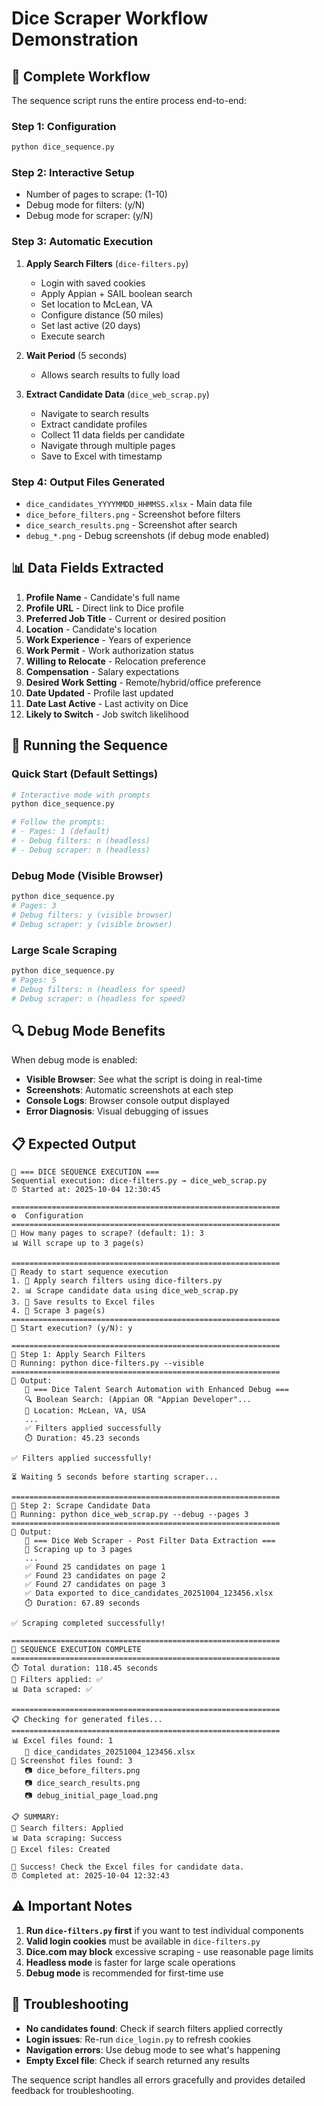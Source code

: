 # Dice Scraper Workflow Demonstration

## 🎯 Complete Workflow

The sequence script runs the entire process end-to-end:

### Step 1: Configuration
```bash
python dice_sequence.py
```

### Step 2: Interactive Setup
- Number of pages to scrape: (1-10)
- Debug mode for filters: (y/N)
- Debug mode for scraper: (y/N)

### Step 3: Automatic Execution
1. **Apply Search Filters** (`dice-filters.py`)
   - Login with saved cookies
   - Apply Appian + SAIL boolean search
   - Set location to McLean, VA
   - Configure distance (50 miles)
   - Set last active (20 days)
   - Execute search

2. **Wait Period** (5 seconds)
   - Allows search results to fully load

3. **Extract Candidate Data** (`dice_web_scrap.py`)
   - Navigate to search results
   - Extract candidate profiles
   - Collect 11 data fields per candidate
   - Navigate through multiple pages
   - Save to Excel with timestamp

### Step 4: Output Files Generated
- `dice_candidates_YYYYMMDD_HHMMSS.xlsx` - Main data file
- `dice_before_filters.png` - Screenshot before filters
- `dice_search_results.png` - Screenshot after search
- `debug_*.png` - Debug screenshots (if debug mode enabled)

## 📊 Data Fields Extracted

1. **Profile Name** - Candidate's full name
2. **Profile URL** - Direct link to Dice profile
3. **Preferred Job Title** - Current or desired position
4. **Location** - Candidate's location
5. **Work Experience** - Years of experience
6. **Work Permit** - Work authorization status
7. **Willing to Relocate** - Relocation preference
8. **Compensation** - Salary expectations
9. **Desired Work Setting** - Remote/hybrid/office preference
10. **Date Updated** - Profile last updated
11. **Date Last Active** - Last activity on Dice
12. **Likely to Switch** - Job switch likelihood

## 🚀 Running the Sequence

### Quick Start (Default Settings)
```bash
# Interactive mode with prompts
python dice_sequence.py

# Follow the prompts:
# - Pages: 1 (default)
# - Debug filters: n (headless)
# - Debug scraper: n (headless)
```

### Debug Mode (Visible Browser)
```bash
python dice_sequence.py
# Pages: 3
# Debug filters: y (visible browser)
# Debug scraper: y (visible browser)
```

### Large Scale Scraping
```bash
python dice_sequence.py
# Pages: 5
# Debug filters: n (headless for speed)
# Debug scraper: n (headless for speed)
```

## 🔍 Debug Mode Benefits

When debug mode is enabled:
- **Visible Browser**: See what the script is doing in real-time
- **Screenshots**: Automatic screenshots at each step
- **Console Logs**: Browser console output displayed
- **Error Diagnosis**: Visual debugging of issues

## 📋 Expected Output

```
🎲 === DICE SEQUENCE EXECUTION ===
Sequential execution: dice-filters.py → dice_web_scrap.py
⏰ Started at: 2025-10-04 12:30:45

============================================================
⚙️  Configuration
============================================================
📄 How many pages to scrape? (default: 1): 3
📊 Will scrape up to 3 page(s)

============================================================
🎯 Ready to start sequence execution
1. 🎯 Apply search filters using dice-filters.py
2. 📊 Scrape candidate data using dice_web_scrap.py
3. 💾 Save results to Excel files
4. 📄 Scrape 3 page(s)
============================================================
🚀 Start execution? (y/N): y

============================================================
🚀 Step 1: Apply Search Filters
📂 Running: python dice-filters.py --visible
============================================================
📝 Output:
   🎲 === Dice Talent Search Automation with Enhanced Debug ===
   🔍 Boolean Search: (Appian OR "Appian Developer"...
   📍 Location: McLean, VA, USA
   ...
   ✅ Filters applied successfully
   ⏱️ Duration: 45.23 seconds

✅ Filters applied successfully!

⏳ Waiting 5 seconds before starting scraper...

============================================================
🚀 Step 2: Scrape Candidate Data
📂 Running: python dice_web_scrap.py --debug --pages 3
============================================================
📝 Output:
   🎲 === Dice Web Scraper - Post Filter Data Extraction ===
   📄 Scraping up to 3 pages
   ...
   ✅ Found 25 candidates on page 1
   ✅ Found 23 candidates on page 2
   ✅ Found 27 candidates on page 3
   ✅ Data exported to dice_candidates_20251004_123456.xlsx
   ⏱️ Duration: 67.89 seconds

✅ Scraping completed successfully!

============================================================
🎉 SEQUENCE EXECUTION COMPLETE
============================================================
⏱️ Total duration: 118.45 seconds
🎯 Filters applied: ✅
📊 Data scraped: ✅

============================================================
📋 Checking for generated files...
============================================================
📊 Excel files found: 1
   📄 dice_candidates_20251004_123456.xlsx
📸 Screenshot files found: 3
   📷 dice_before_filters.png
   📷 dice_search_results.png
   📷 debug_initial_page_load.png

📋 SUMMARY:
🎯 Search filters: Applied
📊 Data scraping: Success
📄 Excel files: Created

🎉 Success! Check the Excel files for candidate data.
⏰ Completed at: 2025-10-04 12:32:43
```

## ⚠️ Important Notes

1. **Run `dice-filters.py` first** if you want to test individual components
2. **Valid login cookies** must be available in `dice-filters.py`
3. **Dice.com may block** excessive scraping - use reasonable page limits
4. **Headless mode** is faster for large scale operations
5. **Debug mode** is recommended for first-time use

## 🔧 Troubleshooting

- **No candidates found**: Check if search filters applied correctly
- **Login issues**: Re-run `dice_login.py` to refresh cookies
- **Navigation errors**: Use debug mode to see what's happening
- **Empty Excel file**: Check if search returned any results

The sequence script handles all errors gracefully and provides detailed feedback for troubleshooting.